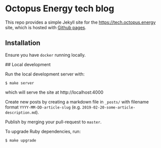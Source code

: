 # Octopus Energy tech blog

This repo provides a simple Jekyll site for the https://tech.octopus.energy
site, which is hosted with [Github pages](https://docs.github.com/en/free-pro-team@latest/github/working-with-github-pages/setting-up-a-github-pages-site-with-jekyll).

## Installation

Ensure you have `docker` running locally.

## Local development

Run the local development server with:

    $ make server

which will serve the site at http://localhost:4000

Create new posts by creating a markdown file in `_posts/` with filename format
`YYYY-MM-DD-article-slug` (e.g. `2019-02-20-some-article-description.md`).

Publish by merging your pull-request to `master`.

To upgrade Ruby dependencies, run:

    $ make upgrade
